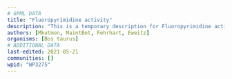 ```yaml
---
# GPML DATA
title: "Fluoropyrimidine activity"
description: "This is a temporary description for Fluoropyrimidine activity"
authors: [Mkutmon, MaintBot, Fehrhart, Eweitz]
organisms: [Bos taurus]
# ADDITIONAL DATA
last-edited: 2021-05-21
communities: []
wpid: "WP3275"
---
```

